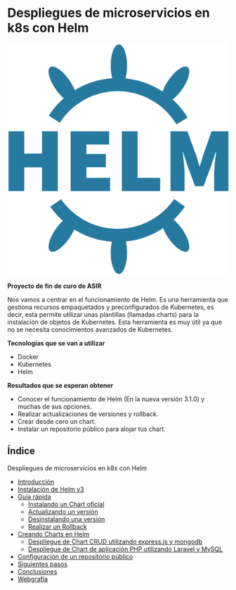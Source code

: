 # Despliegues de microservicios en k8s con Helm

[![Portada](image/Portada.png)](https://github.com/MoralG/Despliegues_de_microservicios_en_k8s_con_Helm/blob/master/Proyecto.md#despliegues-de-microservicios-en-k8s-con-helm-y-openshift)

**Proyecto de fin de curo de ASIR**

Nos vamos a centrar en el funcionamiento de Helm. Es una herramienta que gestiona recursos empaquetados y preconfigurados de Kubernetes, es decir, esta permite utilizar unas plantillas (llamadas charts) para la instalación de objetos de Kubernetes. Esta herramienta es muy útil ya que no se necesita conocimientos avanzados de Kubernetes.

**Tecnologías que se van a utilizar**

* Docker
* Kubernetes
* Helm

**Resultados que se esperan obtener** 

* Conocer el funcionamiento de Helm (En la nueva versión 3.1.0) y muchas de sus opciones.
* Realizar actualizaciones de versiones y rollback.
* Crear desde cero un chart.
* Instalar un repositorio público para alojar tus chart.

## Índice

Despliegues de microservicios en k8s con Helm

* [Introducción]()
* [Instalación de Helm v3](https://github.com/MoralG/Despliegues_de_microservicios_en_k8s_con_Helm/blob/master/Proyecto.md#instalaci%C3%B3n-de-helm)
* [Guía rápida](https://github.com/MoralG/Despliegues_de_microservicios_en_k8s_con_Helm/blob/master/Proyecto.md#gu%C3%ADa-r%C3%A1pida)
  * [Instalando un Chart oficial](https://github.com/MoralG/Despliegues_de_microservicios_en_k8s_con_Helm/blob/master/Proyecto.md#instalando-un-chart-oficial)
  * [Actualizando un versión](https://github.com/MoralG/Despliegues_de_microservicios_en_k8s_con_Helm/blob/master/Proyecto.md#actualizando-un-versi%C3%B3n)
  * [Desinstalando una versión](https://github.com/MoralG/Despliegues_de_microservicios_en_k8s_con_Helm/blob/master/Proyecto.md#desinstalando-una-versi%C3%B3n)
  * [Realizar un Rollback](https://github.com/MoralG/Despliegues_de_microservicios_en_k8s_con_Helm/blob/master/Proyecto.md#realizar-un-rollback)
* [Creando Charts en Helm](https://github.com/MoralG/Despliegues_de_microservicios_en_k8s_con_Helm/blob/master/Proyecto.md#creando-charts-en-helm)
  * [Despliegue de Chart CRUD utilizando express.js y mongodb](https://github.com/MoralG/Despliegues_de_microservicios_en_k8s_con_Helm/blob/master/Proyecto.md#despliegue-de-chart-crud-utilizando-expressjs-y-mongodb)
  * [Despliegue de Chart de aplicación PHP utilizando Laravel y MySQL](https://github.com/MoralG/Despliegues_de_microservicios_en_k8s_con_Helm/blob/master/Proyecto.md#despliegue-de-chart-de-aplicaci%C3%B3n-php-utilizando-laravel-y-mysql)
* [Configuración de un repositorio público]()
* [Siguientes pasos]()
* [Conclusiones]()
* [Webgrafía]()